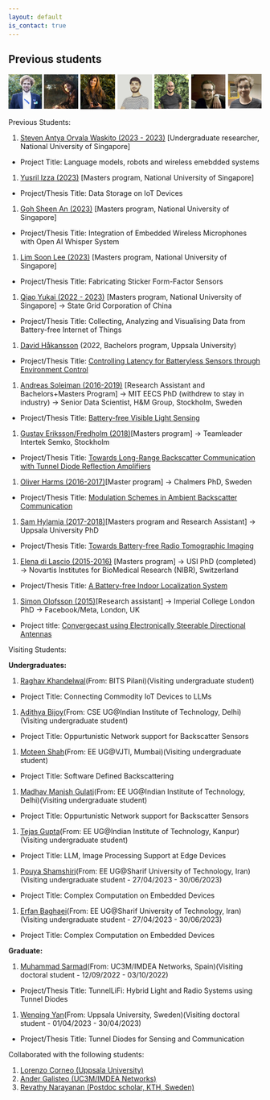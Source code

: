 ```yaml
---
layout: default
is_contact: true
---
```

## Previous students

![Previous students](students.png)  

Previous Students:

1. [Steven Antya Orvala Waskito (2023 - 2023)]()  [Undergraduate researcher, National University of Singapore]
* Project Title: Language models, robots and wireless emebdded systems
1. [Yusril Izza (2023)]() [Masters program, National University of Singapore]
  * Project/Thesis Title: Data Storage on IoT Devices 
1. [Goh Sheen An (2023)]() [Masters program, National University of Singapore]
  * Project/Thesis Title: Integration of Embedded Wireless Microphones with Open AI Whisper System  
1. [Lim Soon Lee (2023)]()  [Masters program, National University of Singapore]  
  * Project/Thesis Title: Fabricating Sticker Form-Factor Sensors
1. [Qiao Yukai (2022 - 2023)]()  [Masters program, National University of Singapore]  →  State Grid Corporation of China
  * Project/Thesis Title: Collecting, Analyzing and Visualising Data from Battery-free Internet of Things
1. [David Håkansson]() (2022, Bachelors program, Uppsala University) 
  * Project/Thesis Title: [Controlling Latency for Batteryless Sensors through Environment Control](https://uu.diva-portal.org/smash/get/diva2:1705040/FULLTEXT01.pdf)  
1. [Andreas Soleiman (2016-2019)](http://ansol.se) [Research Assistant and Bachelors+Masters Program] → MIT EECS PhD (withdrew to stay in industry) → Senior Data Scientist, H&M Group, Stockholm, Sweden
  * Project/Thesis Title: [Battery-free Visible Light Sensing](http://uu.diva-portal.org/smash/get/diva2:1303148/FULLTEXT01.pdf)
1. [Gustav Eriksson/Fredholm (2018)]()[Masters program]  → Teamleader Intertek Semko, Stockholm
  * Project/Thesis Title: [Towards Long-Range Backscatter Communication with Tunnel Diode Reflection Amplifiers](http://www.diva-portal.org/smash/get/diva2:1223106/FULLTEXT01.pdf) 
1.   [Oliver Harms (2016-2017)](https://www.chalmers.se/en/staff/Pages/harms.aspx)[Master program] → Chalmers PhD, Sweden
  * Project/Thesis Title: [Modulation Schemes in Ambient Backscatter Communication](http://www.diva-portal.org/smash/record.jsf?pid=diva2%3A1275419&dswid=-4978)
1.   [Sam Hylamia (2017-2018)](https://katalog.uu.se/profile/?id=N15-1362)[Masters program and Research Assistant] → Uppsala University PhD
  * Project/Thesis Title: [Towards Battery-free Radio Tomographic Imaging](http://www.diva-portal.org/smash/get/diva2:1247160/FULLTEXT02.pdf)
1.   [Elena di Lascio (2015-2016)](https://www.inf.usi.ch/phd/dilascio/) [Masters program] → USI PhD (completed) → Novartis Institutes for BioMedical Research (NIBR), Switzerland
  * Project/Thesis Title: [A Battery-free Indoor Localization System]()
1.   [Simon Olofsson (2015)](https://www.doc.ic.ac.uk/~so2015/)[Research assistant] → Imperial College London PhD → Facebook/Meta, London, UK
  * Project title: [Convergecast using Electronically Steerable Directional Antennas](https://dl.acm.org/doi/10.1145/3465219)

Visiting Students:

**Undergraduates:**

1. [Raghav Khandelwal]()(From: BITS Pilani)(Visiting undergraduate student)
* Project Title: Connecting Commodity IoT Devices to LLMs
1. [Adithya Bijoy]()(From: CSE UG@Indian Institute of Technology, Delhi)(Visiting undergraduate student)
* Project Title: Oppurtunistic Network support for Backscatter Sensors
1. [Moteen Shah]()(From: EE UG@VJTI, Mumbai)(Visiting undergraduate student)
* Project Title: Software Defined Backscattering
1. [Madhav Manish Gulati]()(From: EE UG@Indian Institute of Technology, Delhi)(Visiting undergraduate student)
* Project Title: Oppurtunistic Network support for Backscatter Sensors
1. [Tejas Gupta]()(From: EE UG@Indian Institute of Technology, Kanpur)(Visiting undergraduate student)
* Project Title: LLM, Image Processing Support at Edge Devices
1. [Pouya Shamshiri]()(From: EE UG@Sharif University of Technology, Iran)(Visiting undergraduate student - 27/04/2023 - 30/06/2023)
* Project Title: Complex Computation on Embedded Devices
1. [Erfan Baghaei]()(From: EE UG@Sharif University of Technology, Iran)(Visiting undergraduate student - 27/04/2023 - 30/06/2023)
* Project Title: Complex Computation on Embedded Devices

**Graduate:**

1. [Muhammad Sarmad](https://networks.imdea.org/team/imdea-networks-team/people/muhammad-sarmad-shahab-mir/)(From: UC3M/IMDEA Networks, Spain)(Visiting doctoral student - 12/09/2022 - 03/10/2022)
  * Project/Thesis Title: TunnelLiFi: Hybrid Light and Radio Systems using Tunnel Diodes
1. [Wenqing Yan]()(From: Uppsala University, Sweden)(Visiting doctoral student - 01/04/2023 - 30/04/2023)
  * Project/Thesis Title: Tunnel Diodes for Sensing and Communication


Collaborated with the following students:

1. [Lorenzo Corneo (Uppsala University)](https://lorenzocorneo.github.io/) 
1. [Ander Galisteo (UC3M/IMDEA Networks)](https://andergalisteo.com/) 
1. [Revathy Narayanan (Postdoc scholar, KTH, Sweden)](https://sites.google.com/view/revathy-narayanan/home)  
